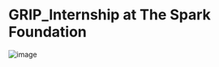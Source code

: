# GRIP_Internship at The Spark Foundation
![image](https://user-images.githubusercontent.com/62322341/92452162-4f5f5100-f1db-11ea-8ce4-f843d18e513a.png)
